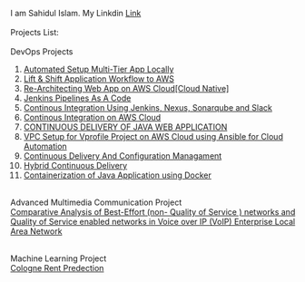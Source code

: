 I am Sahidul Islam. My Linkdin [Link](https://www.linkedin.com/in/sahidul-islam-2b312a235/)<br />
<br />Projects List:<br />
<br/>DevOps Projects<br/>
1. [Automated Setup Multi-Tier App Locally ](https://github.com/Sahid20/DevOps_Projects_AWS/tree/main/Automated%20Setup%20Multi-Tier%20App%20Locally)<br/>
2. [Lift & Shift Application Workflow to AWS](https://github.com/Sahid20/DevOps_Projects_AWS/tree/main/Lift%20and%20Shift%20Application%20Workload%20to%20AWS)<br />
3. [Re-Architecting Web App on AWS Cloud[Cloud Native]](https://github.com/Sahid20/DevOps_Projects_AWS/tree/main/Re-Architecting%20Web%20App%20on%20AWS%20Cloud%5BCloud%20Native%5D)<br/>
4.  [Jenkins Pipelines As A Code](https://github.com/Sahid20/DevOps_Projects_AWS/tree/main/Jenkins%20Pipelines%20As%20A%20Code)<br/>
5.   [Continous Integration Using Jenkins, Nexus, Sonarqube and Slack](https://github.com/Sahid20/DevOps_Projects_AWS/tree/main/Continous%20Integration%20Using%20Jenkins%2C%20Nexus%2C%20Sonarqube%20and%20Slack)<br/>
6.  [Continous Integration on AWS Cloud](https://github.com/Sahid20/DevOps_Projects_AWS/tree/main/Continous%20Integration%20on%20AWS%20Cloud)<br/>
7. [CONTINUOUS DELIVERY OF JAVA WEB APPLICATION](https://github.com/Sahid20/DevOps_Projects_AWS/tree/main/CONTINUOUS%20DELIVERY%20OF%20JAVA%20WEB%20APPLICATION)<br/>
8. [VPC Setup for Vprofile Project on AWS Cloud using Ansible for Cloud Automation](https://github.com/Sahid20/ansible-aws-vpc)<br/>
9. [Continuous Delivery And Configuration Managament](https://github.com/Sahid20/DevOps_Projects_AWS/tree/main/Continuous%20Delivery%20And%20Configuration%20Managament) <br/>
10. [Hybrid Continuous Delivery](https://github.com/Sahid20/DevOps_Projects_AWS/tree/main/Hybrid%20Continuous%20Delivery)
11. [Containerization of Java Application using Docker](https://github.com/Sahid20/DevOps_Projects_AWS/tree/main/Containerization%20of%20Java%20Application%20using%20Docker)


<br/>Advanced Multimedia Communication Project<br/>
[Comparative Analysis of Best-Effort (non- Quality
of Service ) networks and Quality of Service
enabled networks in Voice over IP (VoIP) Enterprise
Local Area Network](https://github.com/Sahid20/Advanced-Multimedia-Communication-AMC-Project)<br/>

<br/> Machine Learning Project<br/>
[Cologne Rent Predection](https://github.com/Sahid20/Machine-Learning-Project) <br/>
